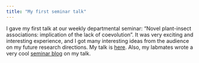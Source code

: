 ```yaml
---
title: "My first seminar talk"
---
```

I gave my first talk at our weekly departmental seminar: “Novel plant-insect associations: implication of the lack of coevolution”. It was very exciting and interesting experience, <!--more--> and I got many interesting ideas from the audience on my future research directions. 
My talk is <a href="{{ 'assets/content/publications/2018_seminar_talk.pdf' | relative_url }}">here</a>.
Also, my labmates wrote a very cool [seminar blog](https://entomology.umd.edu/news/protect-or-destroy-the-role-of-native-grasshoppers-in-their-home-habitats) on my talk. 